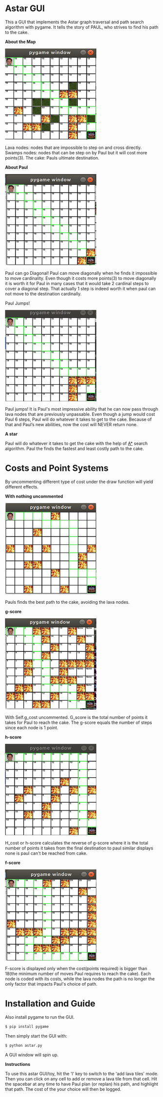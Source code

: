 
# Astar GUI

This a GUI that implements the Astar graph traversal and path search algorithm with pygame. It tells the story of PAUL, who strives to find his path to the cake.


**About the Map**

<img src="/readme/swamps.png" height="300" width="300">


Lava nodes: nodes that are impossible to step on and cross directly.
Swamps nodes: nodes that can be step on by Paul but it will cost more points(3).
The cake: Pauls ultimate destination.


**About Paul**


<img src="/readme/diagonal.png" height="300" width="300">

Paul can go Diagonal!
Paul can move diagonally when he finds it impossible to move cardinality. Even though it
costs more points(3) to move diagonally it is worth it for Paul in many cases that it would take 2
cardinal steps to cover a diagonal step. That actually 1 step is indeed worth it when paul can not
move to the destination cardinally.


Paul Jumps!

<img src="/readme/jump.png" height="300" width="300">

Paul jumps!
It is Paul's most impressive ability that he can now pass through lava nodes
that are previously unpassable. Even though a jump would cost Paul 6 steps, Paul will do
whatever it takes to get to the cake. Because of that and Paul’s new abilities, now the cost will
NEVER return none.

**A star**

Paul will do whatever it takes to get the cake with the help of [A*](http://web.mit.edu/eranki/www/tutorials/search/) search algorithm. Paul the finds the fastest and least costly path to the cake.


# Costs and Point Systems

By uncommenting different type of cost under the draw function will yield different effects.

**With nothing uncommented**

<img src="/readme/nothinguncommented.jpg" height="300" width="300">

Pauls finds the best path to the cake, avoiding the lava nodes.


**g-score**

<img src="/readme/g_cost.png" height="300" width="300">

With Self.g_cost uncommented.
G_score is the total number of points it takes for Paul to reach the cake. The g-score equals the
number of steps since each node is 1 point.


**h-score**

<img src="/readme/h_cost.png" height="300" width="300">


H_cost or h-score calculates the reverse of g-score where it is the total number of points it
takes from the final destination to paul similar displays none is paul can't be reached from cake.


**f-score**

<img src="/readme/f_cost.png" height="300" width="300">

F-score is displayed only when the cost(points required) is bigger than 18(the minimum number
of moves Paul requires to reach the cake). Each node is coded with its costs, while the lava
nodes the path is no longer the only factor that impacts Paul's choice of path.


# Installation and Guide

Also install pygame to run the GUI.
```bash
$ pip install pygame
```

Then simply start the GUI with:
```bash
$ python astar.py
```

A GUI window will spin up.

**Instructions**

To use this astar GUI/toy, hit the 'l' key to switch to the 'add lava tiles' mode. Then you can click on any cell to add or remove a lava tile from that cell. Hit the spacebar at any time to have Paul plan (or replan) his path, and highlight that path. The cost of the your choice will then be logged.
